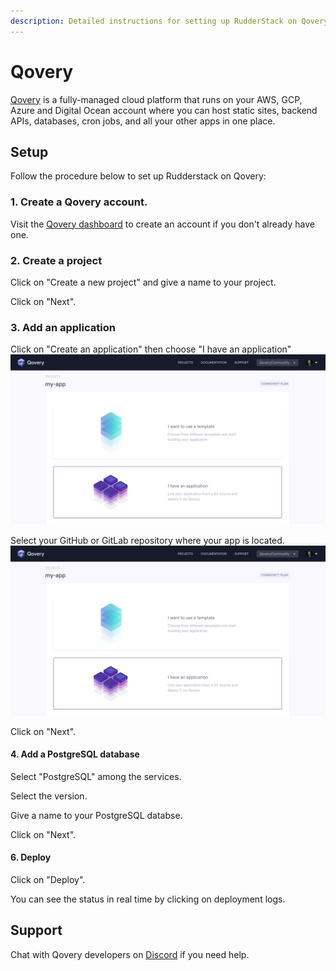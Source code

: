 ```yaml
---
description: Detailed instructions for setting up RudderStack on Qovery
---
```


# Qovery

[Qovery](https://qovery.com) is a fully-managed cloud platform that runs on your AWS, GCP, Azure and Digital Ocean account where you can host static sites, backend APIs, databases, cron jobs, and all your other apps in one place.

## Setup

Follow the procedure below to set up Rudderstack on Qovery:

### 1. Create a Qovery account.

Visit the [Qovery dashboard](https://console.qovery.com) to create an account if you don't already have one.

### 2. Create a project

Click on "Create a new project" and give a name to your project.

Click on "Next".

### 3. Add an application

Click on "Create an application" then choose "I have an application"
![existing app](https://github.com/Qovery/public-resources/raw/master/deploy/default/existing-app.png)

Select your GitHub or GitLab repository where your app is located.
![existing app](https://github.com/Qovery/public-resources/raw/master/deploy/default/existing-app.png)

Click on "Next".

#### 4. Add a PostgreSQL database

Select "PostgreSQL" among the services.

Select the version.

Give a name to your PostgreSQL databse.

Click on "Next".

#### 6. Deploy 

Click on "Deploy". 

You can see the status in real time by clicking on deployment logs.

## Support

Chat with Qovery developers on [Discord](https://discord.qovery.com) if you need help.

